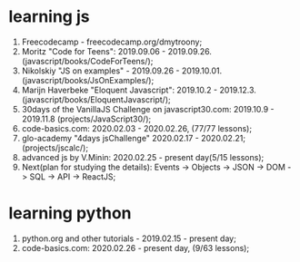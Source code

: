 # learning js
1. Freecodecamp - freecodecamp.org/dmytroony;
2. Moritz "Code for Teens": 2019.09.06 - 2019.09.26. (javascript/books/CodeForTeens/);
3. Nikolskiy "JS on examples" - 2019.09.26 - 2019.10.01. (javascript/books/JsOnExamples/);
4. Marijn Haverbeke "Eloquent Javascript": 2019.10.2 - 2019.12.3. (javascript/books/EloquentJavascript/);
5. 30days of the VanillaJS Challenge on javascript30.com: 2019.10.9 - 2019.11.8 (projects/JavaScript30/);
6. code-basics.com: 2020.02.03 - 2020.02.26, (77/77 lessons);
7. glo-academy "4days jsChallenge" 2020.02.17 - 2020.02.21; (projects/jscalc/);
8. advanced js by V.Minin: 2020.02.25 - present day(5/15 lessons);
8. Next(plan for studying the details): Events -> Objects -> JSON -> DOM -> SQL -> API -> ReactJS;

# learning python
1. python.org and other tutorials - 2019.02.15 - present day;
2. code-basics.com: 2020.02.26 - present day, (9/63 lessons);